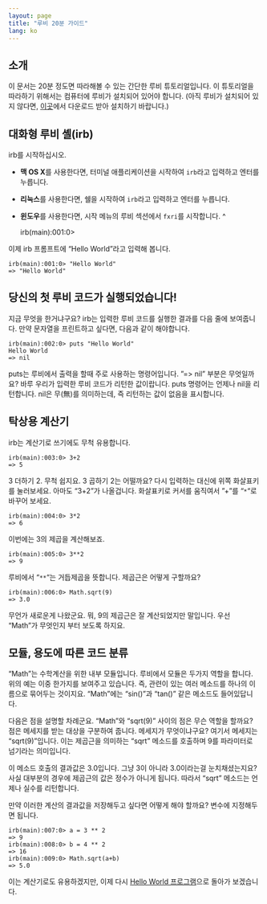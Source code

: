 ```yaml
---
layout: page
title: "루비 20분 가이드"
lang: ko
---
```


## 소개

이 문서는 20분 정도면 따라해볼 수 있는 간단한 루비 튜토리얼입니다. 이 튜토리얼을 따라하기 위해서는 컴퓨터에 루비가 설치되어
있어야 합니다. (아직 루비가 설치되어 있지 않다면, [이곳](/ko/downloads)에서 다운로드 받아 설치하기 바랍니다.)

## 대화형 루비 셸(irb)

irb를 시작하십시오.

* **맥 OS X**를 사용한다면, 터미널 애플리케이션을 시작하여 `irb`라고 입력하고 엔터를 누릅니다.
* **리눅스**를 사용한다면, 쉘을 시작하여 `irb`라고 입력하고 엔터를 누릅니다.
* **윈도우**를 사용한다면, 시작 메뉴의 루비 섹션에서 `fxri`를 시작합니다.
^

    irb(main):001:0>

이제 irb 프롬프트에 “Hello World”라고 입력해 봅니다.

    irb(main):001:0> "Hello World"
    => "Hello World"

## 당신의 첫 루비 코드가 실행되었습니다!

지금 무엇을 한거냐구요? irb는 입력한 루비 코드를 실행한 결과를 다음 줄에 보여줍니다. 만약 문자열을 프린트하고 싶다면,
다음과 같이 해야합니다.

    irb(main):002:0> puts "Hello World" 
    Hello World 
    => nil

puts는 루비에서 출력을 할때 주로 사용하는 명령어입니다. ”=&gt; nil” 부분은 무엇일까요? 바루 우리가 입력한 루비
코드가 리턴한 값이랍니다. puts 명령어는 언제나 nil을 리턴합니다. nil은 무(無)를 의미하는데, 즉 리턴하는 값이 없음을
표시합니다.

## 탁상용 계산기

irb는 계산기로 쓰기에도 무척 유용합니다.

    irb(main):003:0> 3+2
    => 5

3 더하기 2. 무척 쉽지요. 3 곱하기 2는 어떨까요? 다시 입력하는 대신에 위쪽 화살표키를 눌러보세요. 아마도 “3+2”가
나올겁니다. 화살표키로 커서를 움직여서 ”+”를 “`*`“로 바꾸어 보세요.

    irb(main):004:0> 3*2
    => 6

이번에는 3의 제곱을 계산해보죠.

    irb(main):005:0> 3**2
    => 9

루비에서 “`**`“는 거듭제곱을 뜻합니다. 제곱근은 어떻게 구할까요?

    irb(main):006:0> Math.sqrt(9)
    => 3.0

무언가 새로운게 나왔군요. 뭐, 9의 제곱근은 잘 계산되었지만 말입니다. 우선 “Math”가 무엇인지 부터 보도록 하지요.

## 모듈, 용도에 따른 코드 분류

“Math”는 수학계산을 위한 내부 모듈입니다. 루비에서 모듈은 두가지 역할을 합니다. 위의 예는 이중 한가지를 보여주고
있습니다. 즉, 관련이 있는 여러 메소드를 하나의 이름으로 묶어두는 것이지요. “Math”에는 “sin()”과 “tan()” 같은
메소드도 들어있답니다.

다음은 점을 설명할 차례군요. “Math”와 “sqrt(9)” 사이의 점은 무슨 역할을 할까요? 점은 메세지를 받는 대상을
구분하여 줍니다. 메세지가 무엇이냐구요? 여기서 메세지는 “sqrt(9)”입니다. 이는 제곱근을 의미하는 “sqrt” 메소드를
호출하며 9를 파라미터로 넘기라는 의미입니다.

이 메소드 호출의 결과값은 3.0입니다. 그냥 3이 아니라 3.0이라는걸 눈치채셨는지요? 사실 대부분의 경우에 제곱근의 값은
정수가 아니게 됩니다. 따라서 “sqrt” 메소드는 언제나 실수를 리턴합니다.

만약 이러한 계산의 결과값을 저장해두고 싶다면 어떻게 해야 할까요? 변수에 지정해두면 됩니다.

    irb(main):007:0> a = 3 ** 2
    => 9
    irb(main):008:0> b = 4 ** 2
    => 16
    irb(main):009:0> Math.sqrt(a+b)
    => 5.0

이는 계산기로도 유용하겠지만, 이제 다시 [Hello World
프로그램](/ko/documentation/quickstart/2/)으로 돌아가 보겠습니다.

